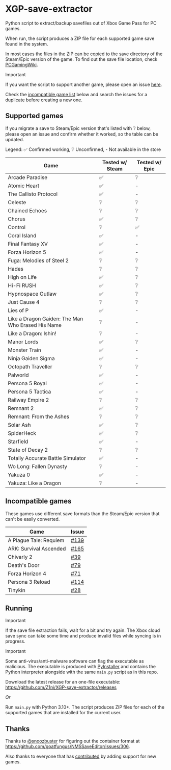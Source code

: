 # XGP-save-extractor
Python script to extract/backup savefiles out of Xbox Game Pass for PC games.

When run, the script produces a ZIP file for each supported game save found in the system.

In most cases the files in the ZIP can be copied to the save directory of the Steam/Epic version of the game. To find out the save file location, check [PCGamingWiki](https://www.pcgamingwiki.com/).

> [!IMPORTANT]
> If you want the script to support another game, please open an issue [here](https://github.com/Z1ni/XGP-save-extractor/issues/new/choose).
>
> Check the [incompatible game list](#incompatible-games) below and search the issues for a duplicate before creating a new one.

## Supported games
If you migrate a save to Steam/Epic version that's listed with ❔ below, please open an issue and confirm whether it worked, so the table can be updated.

Legend: ✅ Confirmed working, ❔ Unconfirmed, - Not available in the store

| Game | Tested w/ Steam | Tested w/ Epic |
|-|-|-|
| Arcade Paradise | ✅ | ❔ |
| Atomic Heart | ✅ | - |
| The Callisto Protocol | ✅ | - |
| Celeste | ❔ | ❔ |
| Chained Echoes | ❔ | ❔ |
| Chorus | ✅ | ❔ |
| Control | ❔ | ✅ |
| Coral Island | ✅ | - |
| Final Fantasy XV | ✅ | - |
| Forza Horizon 5 | ✅ | - |
| Fuga: Melodies of Steel 2 | ❔ | ❔ |
| Hades | ❔ | ❔ |
| High on Life | ✅ | ❔ |
| Hi-Fi RUSH | ✅ | ❔ |
| Hypnospace Outlaw | ✅ | ❔ |
| Just Cause 4 | ❔ | ❔ |
| Lies of P | ✅ | - |
| Like a Dragon Gaiden: The Man Who Erased His Name | ❔ | - |
| Like a Dragon: Ishin! | ❔ | - |
| Manor Lords | ✅ | ❔ |
| Monster Train | ✅ | - |
| Ninja Gaiden Sigma | ✅ | - |
| Octopath Traveller | ❔ | ❔ |
| Palworld | ✅ | - |
| Persona 5 Royal | ✅ | - |
| Persona 5 Tactica | ✅ | - |
| Railway Empire 2 | ❔ | ❔ |
| Remnant 2 | ✅ | ❔ |
| Remnant: From the Ashes | ❔ | ❔ |
| Solar Ash | ✅ | ❔ |
| SpiderHeck | ✅ | ❔ |
| Starfield | ✅ | - |
| State of Decay 2 | ❔ | ❔ |
| Totally Accurate Battle Simulator | ✅ | - |
| Wo Long: Fallen Dynasty | ❔ | - |
| Yakuza 0 | ✅ | - |
| Yakuza: Like a Dragon | ❔ | - |

## Incompatible games
These games use different save formats than the Steam/Epic version that can't be easily converted.

| Game | Issue |
|-|-|
| A Plague Tale: Requiem | [#139](https://github.com/Z1ni/XGP-save-extractor/issues/139) |
| ARK: Survival Ascended | [#165](https://github.com/Z1ni/XGP-save-extractor/issues/165) |
| Chivarly 2 | [#39](https://github.com/Z1ni/XGP-save-extractor/issues/39) |
| Death's Door | [#79](https://github.com/Z1ni/XGP-save-extractor/issues/79) |
| Forza Horizon 4 | [#71](https://github.com/Z1ni/XGP-save-extractor/issues/71) |
| Persona 3 Reload | [#114](https://github.com/Z1ni/XGP-save-extractor/issues/114) |
| Tinykin | [#28](https://github.com/Z1ni/XGP-save-extractor/issues/28) |

## Running
> [!IMPORTANT]
> If the save file extraction fails, wait for a bit and try again. The Xbox cloud save sync can take some time and produce invalid files while syncing is in progress.

> [!IMPORTANT]
> Some anti-virus/anti-malware software can flag the executable as malicious. The executable is produced with [PyInstaller](https://pyinstaller.org/) and contains the Python interpreter alongside with the same `main.py` script as in this repo.

Download the latest release for an one-file executable: https://github.com/Z1ni/XGP-save-extractor/releases

*Or*

Run `main.py` with Python 3.10+. The script produces ZIP files for each of the supported games that are installed for the current user.

## Thanks
Thanks to [@snoozbuster](https://github.com/snoozbuster) for figuring out the container format at https://github.com/goatfungus/NMSSaveEditor/issues/306.

Also thanks to everyone that has [contributed](https://github.com/Z1ni/XGP-save-extractor/graphs/contributors) by adding support for new games.
